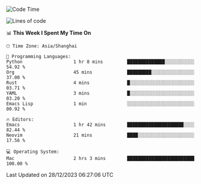 <!--START_SECTION:waka-->
![Code Time](http://img.shields.io/badge/Code%20Time-1%2C767%20hrs%2051%20mins-blue)

![Lines of code](https://img.shields.io/badge/From%20Hello%20World%20I%27ve%20Written-286.7%20thousand%20lines%20of%20code-blue)

📊 **This Week I Spent My Time On** 

```text
🕑︎ Time Zone: Asia/Shanghai

💬 Programming Languages: 
Python                   1 hr 8 mins         ██████████████░░░░░░░░░░░   54.92 % 
Org                      45 mins             █████████░░░░░░░░░░░░░░░░   37.00 % 
Rust                     4 mins              █░░░░░░░░░░░░░░░░░░░░░░░░   03.71 % 
YAML                     3 mins              █░░░░░░░░░░░░░░░░░░░░░░░░   03.20 % 
Emacs Lisp               1 min               ░░░░░░░░░░░░░░░░░░░░░░░░░   00.92 % 

🔥 Editors: 
Emacs                    1 hr 42 mins        █████████████████████░░░░   82.44 % 
Neovim                   21 mins             ████░░░░░░░░░░░░░░░░░░░░░   17.56 % 

💻 Operating System: 
Mac                      2 hrs 3 mins        █████████████████████████   100.00 % 
```


 Last Updated on 28/12/2023 06:27:06 UTC
<!--END_SECTION:waka-->
